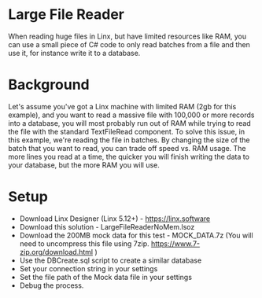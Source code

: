 # Large File Reader
When reading huge files in Linx, but have limited resources like RAM, you can use a small piece of C# code to only read batches from a file and then use it, for instance write it to a database.

# Background

Let's assume you've got a Linx machine with limited RAM (2gb for this example), and you want to read a massive file with 100,000 or more records into a database, you will most probably run out of RAM while trying to read the file with the standard TextFileRead component. To solve this issue, in this example, we're reading the file in batches. By changing the size of the batch that you want to read, you can trade off speed vs. RAM usage. The more lines you read at a time, the quicker you will finish writing the data to your database, but the more RAM you will use.

# Setup

- Download Linx Designer (Linx 5.12+) - https://linx.software
- Download this solution - LargeFileReaderNoMem.lsoz
- Download the 200MB mock data for this test - MOCK_DATA.7z (You will need to uncompress this file using 7zip. https://www.7-zip.org/download.html )
- Use the DBCreate.sql script to create a similar database
- Set your connection string in your settings
- Set the file path of the Mock data file in your settings
- Debug the process.

